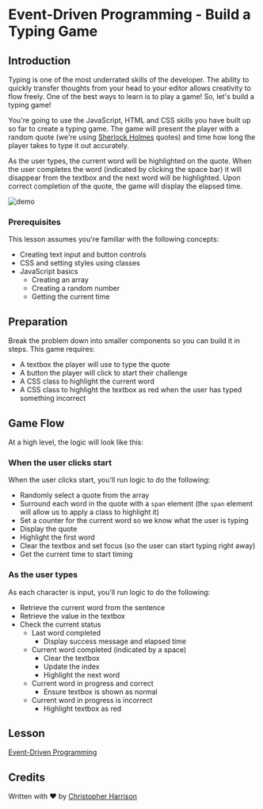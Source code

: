 # Event-Driven Programming - Build a Typing Game

## Introduction

Typing is one of the most underrated skills of the developer. The ability to quickly transfer thoughts from your head to your editor allows creativity to flow freely. One of the best ways to learn is to play a game! So, let's build a typing game!

You're going to use the JavaScript, HTML and CSS skills you have built up so far to create a typing game. The game will present the player with a random quote (we're using [Sherlock Holmes](https://en.wikipedia.org/wiki/Sherlock_Holmes) quotes) and time how long the player takes to type it out accurately.

As the user types, the current word will be highlighted on the quote. When the user completes the word (indicated by clicking the space bar) it will disappear from the textbox and the next word will be highlighted. Upon correct completion of the quote, the game will display the elapsed time.

![demo](../demo.gif)

### Prerequisites

This lesson assumes you're familiar with the following concepts:

- Creating text input and button controls
- CSS and setting styles using classes
- JavaScript basics
  - Creating an array
  - Creating a random number
  - Getting the current time

## Preparation

Break the problem down into smaller components so you can build it in steps. This game requires:

- A textbox the player will use to type the quote
- A button the player will click to start their challenge
- A CSS class to highlight the current word
- A CSS class to highlight the textbox as red when the user has typed something incorrect

## Game Flow

At a high level, the logic will look like this:

### When the user clicks start

When the user clicks start, you'll run logic to do the following:

- Randomly select a quote from the array
- Surround each word in the quote with a `span` element (the `span` element will allow us to apply a class to highlight it)
- Set a counter for the current word so we know what the user is typing
- Display the quote
- Highlight the first word
- Clear the textbox and set focus (so the user can start typing right away)
- Get the current time to start timing

### As the user types

As each character is input, you'll run logic to do the following:

- Retrieve the current word from the sentence
- Retrieve the value in the textbox
- Check the current status
  - Last word completed
    - Display success message and elapsed time
  - Current word completed (indicated by a space)
    - Clear the textbox
    - Update the index
    - Highlight the next word
  - Current word in progress and correct
    - Ensure textbox is shown as normal
  - Current word in progress is incorrect
    - Highlight textbox as red

## Lesson

[Event-Driven Programming](./project/README.md)

## Credits

Written with ♥️ by [Christopher Harrison](http://www.twitter.com/geektrainer)
